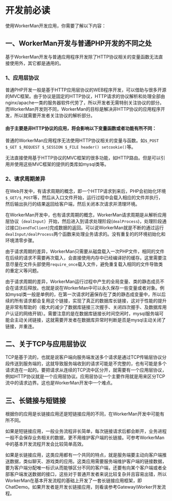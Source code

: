 # 开发前必读

使用WorkerMan开发应用，你需要了解以下内容：

## 一、WorkerMan开发与普通PHP开发的不同之处

基于WorkerMan开发与普通应用程序开发除了HTTP协议相关的变量函数无法直接使用外，其它都是通用的。

### 1、应用层协议
普通PHP开发一般是基于HTTP应用层协议的WEB程序开发，可以借助与很多开源的MVC框架。由于协议是固定的HTTP协议，HTTP请求的协议解析和处理全部由nginx/apache一类的服务器软件代劳了，所以开发者无需特别关注协议的部分。而WorkerMan开发则不同，WorkerMan的目标是解决非HTTP协议的应用程序开发，所以就需要开发者关注协议的解析部分。

#### 由于主要是非HTTP协议的应用，将会影响以下变量函数或者功能有所不同：

普通的WorkerMan应用程序无法使用HTTP协议相关的变量与函数。如```$_POST $_GET $_REQUEST $_SESSION $_FILE header() setcookie()```等。

无法直接使用基于HTTP协议的MVC框架的很多功能，如HTTP路由。但是可以引用并使用这些MVC框架的提供的类库如mysql类等。

### 2、请求周期差异
在Web开发中，有请求周期的概念，即一个HTTP请求到来后，PHP会初始化环境```$_GET/$_POST```等，然后从入口文件开始，运行过程中会载入相应的文件并执行，然后输出执行的结果返回给客户端，然后关闭本次请求并清理环境。

在WorkerMan开发中，也有请求周期的概念，WorkerMan请求周期是从解析应用层协议（```dealInput```）开始，然后进入到请求处理阶段(```dealProcess```)，处理阶段通过接口(```sendToClient```)完成数据的返回。可以说WorkerMan就是不断的通过运行```dealInput/dealProcess```两个函数来处理业务请求的。没有重复的的环境初始化和环境清零步骤。

由于请求周期的差异，WorkerMan只需要从磁盘载入一次PHP文件，相同的文件在后续的请求不需要再次载入，会直接使用内存中已经编译好的缓存。这里需要注意尽量在文件头部使用```require_once```载入文件，避免重复载入相同的文件导致类的重定义等问题。

由于请求周期的差异，WorkerMan运行过程中产生的全局变量、类的静态成员不会在请求后释放。也就是说在WorkerMan中可以永久保存一些变量或者对象。例如mysql类一般是单例的，在第一次请求时遍保存在了类的静态成变量中，所以后续的所有请求都会复用这个链接，实现了真正的数据库长链接，这对于性能的提升是非常有帮助的（极大的减少了数据库链接三次握手、关闭四次握手、及数据库用户认证的网络开销）。需要注意的是在数据库链接长时间空闲时，mysql服务端可能会主动关闭链接，这就需要开发者在数据库异常时判断是否是mysql主动关闭了链接，并重连。

## 二、关于TCP与应用层协议
TCP是基于流的，也就是说客户端向服务端发送多个请求是通过TCP传输层协议分段传送到服务端的，这就导致服务端收到的请求可能是不完整的，也有可能是多个请求连在一起的。要把请求从连续的TCP流中区分开，就需要有一个应用层协议，例如HTTP协议就是一个应用层协议。应用层协议一个主要作用就是用来区分TCP流中的请求边界。这也是WorkerMan开发中一个难点。

## 三、长链接与短链接
根据你的应用是长链接应用还是短链接应用的不同，在WorkerMan开发中可能有所不同。

如果是短链接应用，一般业务流程非长简单，每次链接请求后都会断开，业务进程一般不会保存业务相关的数据，更不用维护客户端的长链接。可参考WorkerMan中的基本开发流程开发会比较简单高效。

如果是长链接应用，这类应用都有一个共同的特点，就是服务端要主动向客户端推送数据，类似聊天、游戏类的应用。这类应用需要服务端维护客户端的链接数据，要为客户端分配唯一标识从而能够区分不同的客户端，还要有向某个客户端或者全部客户端发送数据的接口，这些对于普通开发者来说比较复杂并且容易出错，所以WorkerMan在基本开发流程的基础上开发了一套长链接应用框架，即ChatDemo。如果开发者是开发长链接应用，则看诶参考Gateway\Worker开发流程。

